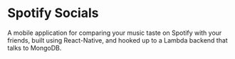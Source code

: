 # Spotify Socials

A mobile application for comparing your music taste on Spotify with your friends, built using React-Native, and hooked up to a Lambda backend that talks to MongoDB.
